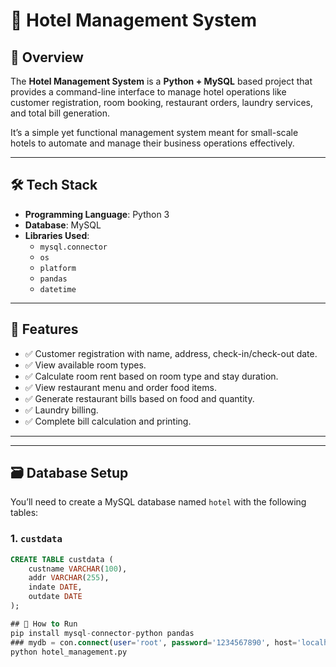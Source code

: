 # 🏨 Hotel Management System

## 📌 Overview

The **Hotel Management System** is a **Python + MySQL** based project that provides a command-line interface to manage hotel operations like customer registration, room booking, restaurant orders, laundry services, and total bill generation.

It’s a simple yet functional management system meant for small-scale hotels to automate and manage their business operations effectively.

---

## 🛠 Tech Stack

- **Programming Language**: Python 3
- **Database**: MySQL
- **Libraries Used**:
  - `mysql.connector`
  - `os`
  - `platform`
  - `pandas`
  - `datetime`

---

## 🎯 Features

- ✅ Customer registration with name, address, check-in/check-out date.
- ✅ View available room types.
- ✅ Calculate room rent based on room type and stay duration.
- ✅ View restaurant menu and order food items.
- ✅ Generate restaurant bills based on food and quantity.
- ✅ Laundry billing.
- ✅ Complete bill calculation and printing.

---


---

## 🗃 Database Setup

You’ll need to create a MySQL database named `hotel` with the following tables:

### 1. `custdata`
```sql
CREATE TABLE custdata (
    custname VARCHAR(100),
    addr VARCHAR(255),
    indate DATE,
    outdate DATE
);

## 🚀 How to Run
pip install mysql-connector-python pandas
### mydb = con.connect(user='root', password='1234567890', host='localhost', database='hotel')
python hotel_management.py




